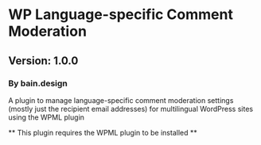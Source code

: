 # WP Language-specific Comment Moderation

## Version: 1.0.0

### By bain.design

A plugin to manage language-specific comment moderation settings (mostly just the recipient email addresses) for multilingual WordPress sites using the WPML plugin

** This plugin requires the WPML plugin to be installed **
